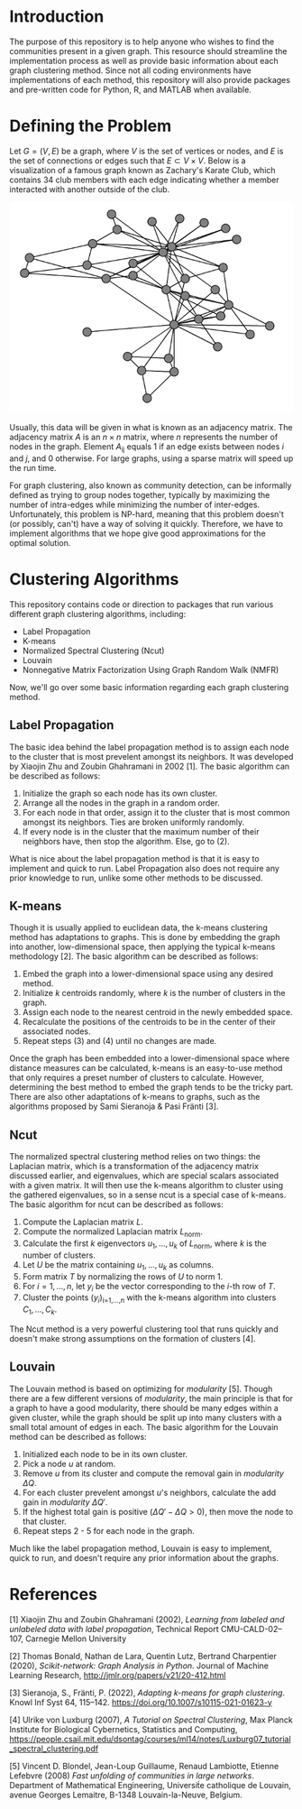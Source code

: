 # Introduction

The purpose of this repository is to help anyone who wishes to find the communities present in a given graph. This resource should streamline the implementation process as well as provide basic information about each graph clustering method. Since not all coding environments have implementations of each method, this repository will also provide packages and pre-written code for Python, R, and MATLAB when available.

# Defining the Problem

Let $G = (V, E)$ be a graph, where *V* is the set of vertices or nodes, and $E$ is the set of connections or edges such that $E \subset V \times V$. Below is a visualization of a famous graph known as Zachary's Karate Club, which contains 34 club members with each edge indicating whether a member interacted with another outside of the club. 

![Graph Example](images/karate_club.PNG)

Usually, this data will be given in what is known as an adjacency matrix. The adjacency matrix $A$ is an $n \times n$ matrix, where $n$ represents the number of nodes in the graph. Element $A$<sub>ij</sub> equals 1 if an edge exists between nodes $i$ and $j$, and 0 otherwise. For large graphs, using a sparse matrix will speed up the run time.

For graph clustering, also known as community detection, can be informally defined as trying to group nodes together, typically by maximizing the number of intra-edges while minimizing the number of inter-edges. Unfortunately, this problem is NP-hard, meaning that this problem doesn't (or possibly, can't) have a way of solving it quickly. Therefore, we have to implement algorithms that we hope give good approximations for the optimal solution.

# Clustering Algorithms

This repository contains code or direction to packages that run various different graph clustering algorithms, including:

* Label Propagation
* K-means
* Normalized Spectral Clustering (Ncut)
* Louvain
* Nonnegative Matrix Factorization Using Graph Random Walk (NMFR)

Now, we'll go over some basic information regarding each graph clustering method.

## Label Propagation

The basic idea behind the label propagation method is to assign each node to the cluster that is most prevelent amongst its neighbors. It was developed by Xiaojin Zhu and Zoubin Ghahramani in 2002 [1]. The basic algorithm can be described as follows:

1) Initialize the graph so each node has its own cluster.
2) Arrange all the nodes in the graph in a random order.
3) For each node in that order, assign it to the cluster that is most common amongst its neighbors. Ties are broken uniformly randomly.
4) If every node is in the cluster that the maximum number of their neighbors have, then stop the algorithm. Else, go to (2).

What is nice about the label propagation method is that it is easy to implement and quick to run. Label Propagation also does not require any prior knowledge to run, unlike some other methods to be discussed.

## K-means

Though it is usually applied to euclidean data, the k-means clustering method has adaptations to graphs. This is done by embedding the graph into another, low-dimensional space, then applying the typical k-means methodology [2]. The basic algorithm can be described as follows:

1) Embed the graph into a lower-dimensional space using any desired method.
2) Initialize $k$ centroids randomly, where $k$ is the number of clusters in the graph.
3) Assign each node to the nearest centroid in the newly embedded space.
4) Recalculate the positions of the centroids to be in the center of their associated nodes.
5) Repeat steps (3) and (4) until no changes are made.

Once the graph has been embedded into a lower-dimensional space where distance measures can be calculated, k-means is an easy-to-use method that only requires a preset number of clusters to calculate. However, determining the best method to embed the graph tends to be the tricky part. There are also other adaptations of k-means to graphs, such as the algorithms proposed by Sami Sieranoja & Pasi Fränti [3]. 

## Ncut

The normalized spectral clustering method relies on two things: the Laplacian matrix, which is a transformation of the adjacency matrix discussed earlier, and eigenvalues, which are special scalars associated with a given matrix. It will then use the k-means algorithm to cluster using the gathered eigenvalues, so in a sense ncut is a special case of k-means. The basic algorithm for ncut can be described as follows:

1) Compute the Laplacian matrix $L$.
2) Compute the normalized Laplacian matrix $L$<sub>norm</sub>.
3) Calculate the first $k$ eigenvectors $u_1, . . ., u_k$ of $L$<sub>norm</sub>, where $k$ is the number of clusters.
4) Let $U$ be the matrix containing $u_1, . . ., u_k$ as columns.
5) Form matrix $T$ by normalizing the rows of $U$ to norm 1.
6) For $i = 1, . . . , n$, let $y_i$ be the vector corresponding to the $i$-th row of $T$.
7) Cluster the points $(y_i)$<sub>i=1,...,n</sub> with the k-means algorithm into clusters $C_1, . . . , C_k$.

The Ncut method is a very powerful clustering tool that runs quickly and doesn't make strong assumptions on the formation of clusters [4]. 

## Louvain

The Louvain method is based on optimizing for $modularity$ [5]. Though there are a few different versions of $modularity$, the main principle is that for a graph to have a good modularity, there should be many edges within a given cluster, while the graph should be split up into many clusters with a small total amount of edges in each. The basic algorithm for the Louvain method can be described as follows:

1) Initialized each node to be in its own cluster.
2) Pick a node $u$ at random.
3) Remove $u$ from its cluster and compute the removal gain in $modularity$ $\Delta Q$.
4) For each cluster prevelent amongst $u$'s neighbors, calculate the add gain in $modularity$ $\Delta Q'$.
5) If the highest total gain is positive ($\Delta Q' - \Delta Q > 0$), then move the node to that cluster.
6) Repeat steps 2 - 5 for each node in the graph.

Much like the label propagation method, Louvain is easy to implement, quick to run, and doesn't require any prior information about the graphs. 

# References

[1] Xiaojin Zhu and Zoubin Ghahramani (2002), *Learning from labeled and unlabeled data with label propagation*, Technical Report CMU-CALD-02–107, Carnegie Mellon University

[2] Thomas Bonald, Nathan de Lara, Quentin Lutz, Bertrand Charpentier (2020), *Scikit-network: Graph Analysis in Python*. Journal of Machine Learning Research, http://jmlr.org/papers/v21/20-412.html

[3] Sieranoja, S., Fränti, P. (2022), *Adapting k-means for graph clustering*. Knowl Inf Syst 64, 115–142. https://doi.org/10.1007/s10115-021-01623-y

[4] Ulrike von Luxburg (2007), *A Tutorial on Spectral Clustering*, Max Planck Institute for Biological Cybernetics, Statistics and Computing, https://people.csail.mit.edu/dsontag/courses/ml14/notes/Luxburg07_tutorial_spectral_clustering.pdf

[5] Vincent D. Blondel, Jean-Loup Guillaume, Renaud Lambiotte, Etienne Lefebvre (2008) *Fast unfolding of communities in large networks*. Department of Mathematical Engineering, Universit́e catholique de Louvain, avenue Georges Lemaitre, B-1348 Louvain-la-Neuve, Belgium.
